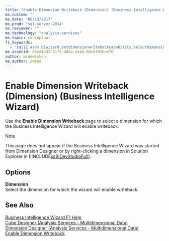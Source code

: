 ```yaml
---
title: "Enable Dimension Writeback (Dimension) (Business Intelligence Wizard) | Microsoft Docs"
ms.custom: ""
ms.date: "06/13/2017"
ms.prod: "sql-server-2014"
ms.reviewer: ""
ms.technology: "analysis-services"
ms.topic: conceptual
f1_keywords: 
  - "sql12.asvs.biwizard.setdimensionwritebackcapability.selectdimension.f1"
ms.assetid: 85ed1433-81f9-468a-a14d-60c6f82bee76
author: minewiskan
ms.author: owend
---
```

# Enable Dimension Writeback (Dimension) (Business Intelligence Wizard)
  Use the **Enable Dimension Writeback** page to select a dimension for which the Business Intelligence Wizard will enable writeback.  
  
> [!NOTE]  
>  This page does not appear if the Business Intelligence Wizard was started from Dimension Designer or by right-clicking a dimension in Solution Explorer in [!INCLUDE[ssBIDevStudioFull](../includes/ssbidevstudiofull-md.md)].  
  
## Options  
 **Dimension**  
 Select the dimension for which the wizard will enable writeback.  
  
## See Also  
 [Business Intelligence Wizard F1 Help](business-intelligence-wizard-f1-help.md)   
 [Cube Designer &#40;Analysis Services - Multidimensional Data&#41;](cube-designer-analysis-services-multidimensional-data.md)   
 [Dimension Designer &#40;Analysis Services - Multidimensional Data&#41;](dimension-designer-analysis-services-multidimensional-data.md)   
 [Enable Dimension Writeback](multidimensional-models/bi-wizard-enable-dimension-writeback.md)  
  
  
